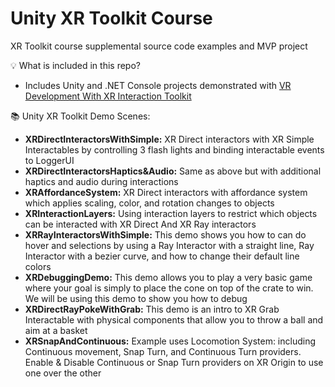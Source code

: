 # Unity XR Toolkit Course
XR Toolkit course supplemental source code examples and MVP project

💡 What is included in this repo? 
* Includes Unity and .NET Console projects demonstrated with [VR Development With XR Interaction Toolkit](https://www.learnxr.io/vr-development-with-xr-toolkit)

📚 Unity XR Toolkit Demo Scenes:
* **XRDirectInteractorsWithSimple:** XR Direct interactors with XR Simple Interactables by controlling 3 flash lights and binding interactable events to LoggerUI
* **XRDirectInteractorsHaptics&Audio:** Same as above but with additional haptics and audio during interactions
* **XRAffordanceSystem:** XR Direct interactors with affordance system which applies scaling, color, and rotation changes to objects
* **XRInteractionLayers:** Using interaction layers to restrict which objects can be interacted with XR Direct And XR Ray interactors
* **XRRayInteractorsWithSimple:** This demo shows you how to can do hover and selections by using a Ray Interactor with a straight line, Ray Interactor with a bezier curve, and how to change their default line colors
* **XRDebuggingDemo:** This demo allows you to play a very basic game where your goal is simply to place the cone on top of the crate to win. We will be using this demo to show you how to debug
* **XRDirectRayPokeWithGrab:** This demo is an intro to XR Grab Interactable with physical components that allow you to throw a ball and aim at a basket
* **XRSnapAndContinuous:** Example uses Locomotion System: including Continuous movement, Snap Turn, and Continuous Turn providers. Enable & Disable Continuous or Snap Turn providers on XR Origin to use one over the other